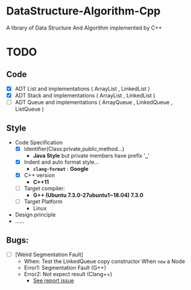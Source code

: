 # DataStructure-Algorithm-Cpp
A library of Data Structure And Algorithm implemented by C++

# TODO
## Code
- [x] ADT List and implementations ( ArrayList , LinkedList )
- [x] ADT Stack and implementations ( ArrayList , LinkedList )
- [ ] ADT Queue and implementations ( ArrayQueue , LinkedQueue , ListQueue )

## Style
- Code Specification
  - [x] Identifier(Class:private,public,method...)
    - **Java Style** but private members have prefix '**_**'
  - [x] Indent and auto format style...
    - **`clang-format`** : **Google**
  - [x] C++ version
    - **C++11**
  - [ ] Target compiler:
    - **G++ (Ubuntu 7.3.0-27ubuntu1~18.04) 7.3.0**
  - [ ] Target Platform
    - Linux
- Design principle
- ......

## Bugs:
- [ ] [Weird Segmentation Fault]
  - When: Test the LinkedQueue<E> copy constructor When `new` a Node<E> 
  - Error1: Segmentation Fault (G++)
  - Error2: Not expect result (Clang++)
    - [See report issue](https://github.com/Straydragonl/DataStructure-Algorithm-Cpp/issues/1)